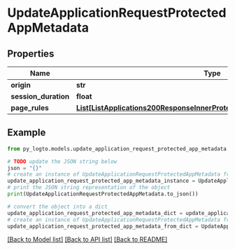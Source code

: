 # UpdateApplicationRequestProtectedAppMetadata


## Properties

Name | Type | Description | Notes
------------ | ------------- | ------------- | -------------
**origin** | **str** |  | [optional] 
**session_duration** | **float** |  | [optional] 
**page_rules** | [**List[ListApplications200ResponseInnerProtectedAppMetadataPageRulesInner]**](ListApplications200ResponseInnerProtectedAppMetadataPageRulesInner.md) |  | [optional] 

## Example

```python
from py_logto.models.update_application_request_protected_app_metadata import UpdateApplicationRequestProtectedAppMetadata

# TODO update the JSON string below
json = "{}"
# create an instance of UpdateApplicationRequestProtectedAppMetadata from a JSON string
update_application_request_protected_app_metadata_instance = UpdateApplicationRequestProtectedAppMetadata.from_json(json)
# print the JSON string representation of the object
print(UpdateApplicationRequestProtectedAppMetadata.to_json())

# convert the object into a dict
update_application_request_protected_app_metadata_dict = update_application_request_protected_app_metadata_instance.to_dict()
# create an instance of UpdateApplicationRequestProtectedAppMetadata from a dict
update_application_request_protected_app_metadata_from_dict = UpdateApplicationRequestProtectedAppMetadata.from_dict(update_application_request_protected_app_metadata_dict)
```
[[Back to Model list]](../README.md#documentation-for-models) [[Back to API list]](../README.md#documentation-for-api-endpoints) [[Back to README]](../README.md)


